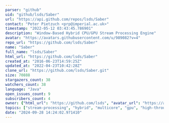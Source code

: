 ```yaml
---
parser: "github"
uid: "github/lsds/Saber"
url: "https://api.github.com/repos/lsds/Saber"
contact: "Peter Pietzuch <prp@imperial.ac.uk>"
timestamp: "2022-05-12 03:43:45.786901"
description: "Window-Based Hybrid CPU/GPU Stream Processing Engine"
avatar: "https://avatars.githubusercontent.com/u/989082?v=4"
repo_url: "https://github.com/lsds/Saber"
name: "Saber"
full_name: "lsds/Saber"
html_url: "https://github.com/lsds/Saber"
created_at: "2016-06-23T14:59:25Z"
updated_at: "2022-04-23T10:42:28Z"
clone_url: "https://github.com/lsds/Saber.git"
size: 70888
stargazers_count: 38
watchers_count: 38
language: "Java"
open_issues_count: 9
subscribers_count: 4
owner: {"html_url": "https://github.com/lsds", "avatar_url": "https://avatars.githubusercontent.com/u/989082?v=4", "login": "lsds", "type": "Organization"}
topics: ["stream-processing", "hybrid", "multicore", "gpu", "high-throughput", "saber", "stream", "streaming-data", "streaming", "sliding-windows", "multicore-cpu"]
date: "2024-09-28 14:24:02.971410"
---
```

